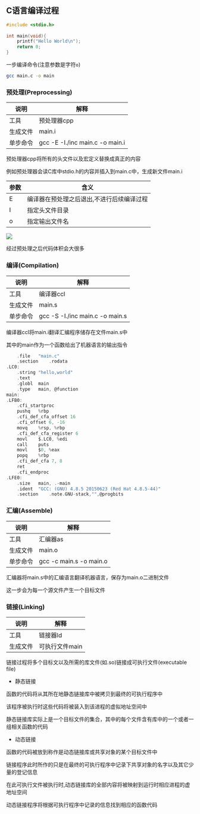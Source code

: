 <!--
 * @Description: 
 * @Version: 1.0
 * @Author: DaLao
 * @Email: dalao_li@163.com
 * @Date: 2021-06-15 15:31:05
 * @LastEditors: dalao
 * @LastEditTime: 2022-04-01 23:13:00
-->

## C语言编译过程

```c++
#include <stdio.h>
 
int main(void){
    printf("Hello World\n");
    return 0;
}
```

一步编译命令(注意参数是字符`o`)

```sh
gcc main.c -o main
```

### 预处理(Preprocessing)

| 说明     | 解释                            |
| -------- | ------------------------------- |
| 工具     | 预处理器cpp                     |
| 生成文件 | main.i                          |
| 单步命令 | gcc -E -I./inc main.c -o main.i |

预处理器cpp将所有的头文件以及宏定义替换成真正的内容

例如预处理器会读C库中stdio.h的内容并插入到main.c中，生成新文件main.i

| 参数 | 含义                                      |
| ---- | ----------------------------------------- |
| E    | 编译器在预处理之后退出,不进行后续编译过程 |
| I    | 指定头文件目录                            |
| o    | 指定输出文件名                            |

![](https://cdn.hurra.ltd/img/20210211161743.png)

经过预处理之后代码体积会大很多

### 编译(Compilation)

| 说明     | 解释                            |
| -------- | ------------------------------- |
| 工具     | 编译器ccl                       |
| 生成文件 | main.s                          |
| 单步命令 | gcc -S -I./inc main.c -o main.s |

编译器ccl将main.i翻译汇编程序储存在文件main.s中

其中的main作为一个函数给出了机器语言的输出指令

```c
	.file	"main.c"
	.section	.rodata
.LC0:
	.string	"hello,world"
	.text
	.globl	main
	.type	main, @function
main:
.LFB0:
	.cfi_startproc
	pushq	%rbp
	.cfi_def_cfa_offset 16
	.cfi_offset 6, -16
	movq	%rsp, %rbp
	.cfi_def_cfa_register 6
	movl	$.LC0, %edi
	call	puts
	movl	$0, %eax
	popq	%rbp
	.cfi_def_cfa 7, 8
	ret
	.cfi_endproc
.LFE0:
	.size	main, .-main
	.ident	"GCC: (GNU) 4.8.5 20150623 (Red Hat 4.8.5-44)"
	.section	.note.GNU-stack,"",@progbits
```

### 汇编(Assemble)

| 说明     | 解释                    |
| -------- | ----------------------- |
| 工具     | 汇编器as                |
| 生成文件 | main.o                  |
| 单步命令 | gcc -c main.s -o main.o |


汇编器将main.s中的汇编语言翻译机器语言，保存为main.o二进制文件

这一步会为每一个源文件产生一个目标文件


### 链接(Linking)

| 说明     | 解释           |
| -------- | -------------- |
| 工具     | 链接器ld       |
| 生成文件 | 可执行文件main |

链接过程将多个目标文以及所需的库文件(如.so)链接成可执行文件(executable file)

- 静态链接

函数的代码将从其所在地静态链接库中被拷贝到最终的可执行程序中

该程序被执行时这些代码将被装入到该进程的虚拟地址空间中

静态链接库实际上是一个目标文件的集合，其中的每个文件含有库中的一个或者一组相关函数的代码

- 动态链接

函数的代码被放到称作是动态链接库或共享对象的某个目标文件中

链接程序此时所作的只是在最终的可执行程序中记录下共享对象的名字以及其它少量的登记信息

在此可执行文件被执行时,动态链接库的全部内容将被映射到运行时相应进程的虚地址空间

动态链接程序将根据可执行程序中记录的信息找到相应的函数代码